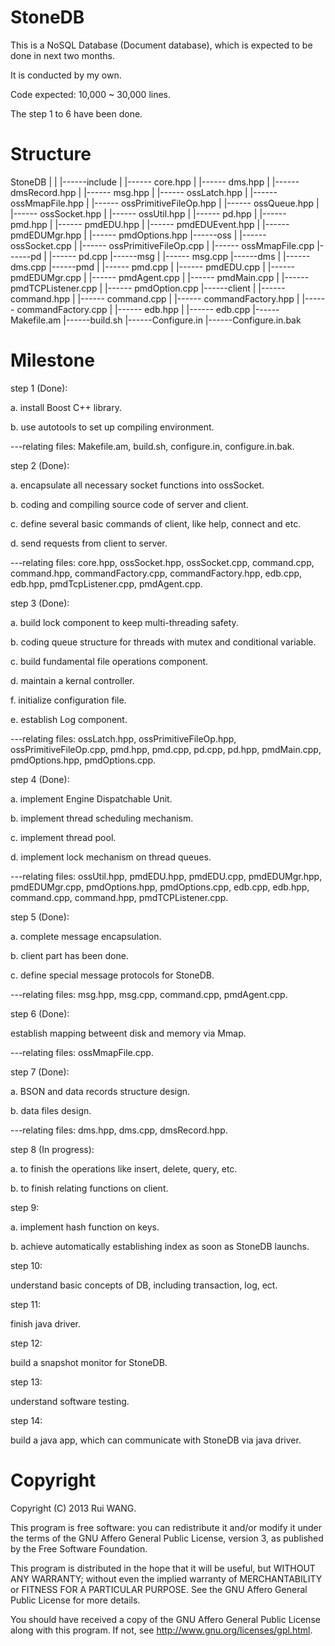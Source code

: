 StoneDB
=======
This is a NoSQL Database (Document database), which is expected to be done in next two months.

It is conducted by my own.

Code expected: 10,000 ~ 30,000 lines.

The step 1 to 6 have been done.

Structure
=======
StoneDB
|
|
|------include
|         |------ core.hpp
|         |------ dms.hpp
|         |------ dmsRecord.hpp
|         |------ msg.hpp
|         |------ ossLatch.hpp
|         |------ ossMmapFile.hpp
|         |------ ossPrimitiveFileOp.hpp
|         |------ ossQueue.hpp
|         |------ ossSocket.hpp
|         |------ ossUtil.hpp
|         |------ pd.hpp
|         |------ pmd.hpp
|         |------ pmdEDU.hpp
|         |------ pmdEDUEvent.hpp
|         |------ pmdEDUMgr.hpp
|         |------ pmdOptions.hpp
|------oss
|         |------ ossSocket.cpp
|         |------ ossPrimitiveFileOp.cpp
|         |------ ossMmapFile.cpp
|------pd
|         |------ pd.cpp
|------msg
|         |------ msg.cpp
|------dms
|         |------ dms.cpp
|------pmd
|         |------ pmd.cpp
|         |------ pmdEDU.cpp
|         |------ pmdEDUMgr.cpp
|         |------ pmdAgent.cpp
|         |------ pmdMain.cpp
|         |------ pmdTCPListener.cpp
|         |------ pmdOption.cpp
|------client
|         |------ command.hpp
|         |------ command.cpp
|         |------ commandFactory.hpp
|         |------ commandFactory.cpp
|         |------ edb.hpp
|         |------ edb.cpp
|------Makefile.am
|------build.sh
|------Configure.in
|------Configure.in.bak

Milestone
=======

step 1 (Done):

a. install Boost C++ library.

b. use autotools to set up compiling environment.

---relating files: Makefile.am, build.sh, configure.in, configure.in.bak.

step 2 (Done):

a. encapsulate all necessary socket functions into ossSocket.

b. coding and compiling source code of server and client.

c. define several basic commands of client, like help, connect and etc.

d. send requests from client to server.

---relating files: core.hpp, ossSocket.hpp, ossSocket.cpp, command.cpp, command.hpp, commandFactory.cpp, commandFactory.hpp, edb.cpp, edb.hpp, pmdTcpListener.cpp, pmdAgent.cpp.

step 3 (Done):

a. build lock component to keep multi-threading safety.

b. coding queue structure for threads with mutex and conditional variable.

c. build fundamental file operations component.

d. maintain a kernal controller.

f. initialize configuration file.

e. establish Log component.

---relating files: ossLatch.hpp, ossPrimitiveFileOp.hpp, ossPrimitiveFileOp.cpp, pmd.hpp, pmd.cpp, pd.cpp, pd.hpp, pmdMain.cpp, pmdOptions.hpp, pmdOptions.cpp.

step 4 (Done):

a. implement Engine Dispatchable Unit.

b. implement thread scheduling mechanism.

c. implement thread pool.

d. implement lock mechanism on thread queues.

---relating files: ossUtil.hpp, pmdEDU.hpp, pmdEDU.cpp, pmdEDUMgr.hpp, pmdEDUMgr.cpp, pmdOptions.hpp, pmdOptions.cpp, edb.cpp, edb.hpp, command.cpp, command.hpp, pmdTCPListener.cpp.

step 5 (Done):

a. complete message encapsulation.

b. client part has been done.

c. define special message protocols for StoneDB.

---relating files: msg.hpp, msg.cpp, command.cpp, pmdAgent.cpp. 


step 6 (Done):

establish mapping betweent disk and memory via Mmap.

---relating files: ossMmapFile.cpp.


step 7 (Done):

a. BSON and data records structure design.

b. data files design.

---relating files: dms.hpp, dms.cpp, dmsRecord.hpp.


step 8 (In progress):

a. to finish the operations like insert, delete, query, etc.

b. to finish relating functions on client.


step 9:

a. implement hash function on keys.

b. achieve automatically establishing index as soon as StoneDB launchs.  


step 10:

understand basic concepts of DB, including transaction, log, ect.


step 11:

finish java driver.


step 12:

build a snapshot monitor for StoneDB.


step 13:

understand software testing.


step 14:

build a java app, which can communicate with StoneDB via java driver.


Copyright
=======


   Copyright (C) 2013 Rui WANG.

   This program is free software: you can redistribute it and/or modify
   it under the terms of the GNU Affero General Public License, version 3,
   as published by the Free Software Foundation.

   This program is distributed in the hope that it will be useful,
   but WITHOUT ANY WARRANTY; without even the implied warranty of
   MERCHANTABILITY or FITNESS FOR A PARTICULAR PURPOSE. See the
   GNU Affero General Public License for more details.

   You should have received a copy of the GNU Affero General Public License
   along with this program. If not, see <http://www.gnu.org/licenses/gpl.html>.

